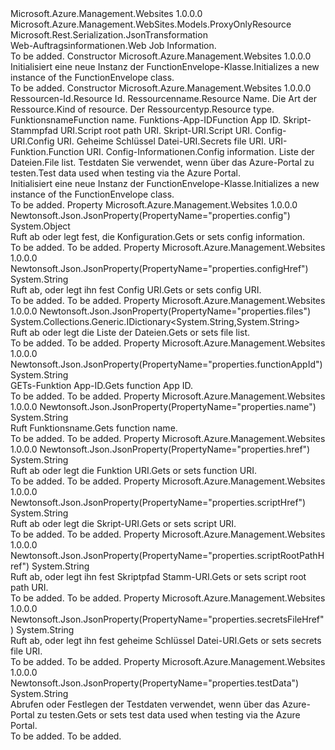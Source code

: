 <Type Name="FunctionEnvelope" FullName="Microsoft.Azure.Management.WebSites.Models.FunctionEnvelope">
  <TypeSignature Language="C#" Value="public class FunctionEnvelope : Microsoft.Azure.Management.WebSites.Models.ProxyOnlyResource" />
  <TypeSignature Language="ILAsm" Value=".class public auto ansi beforefieldinit FunctionEnvelope extends Microsoft.Azure.Management.WebSites.Models.ProxyOnlyResource" />
  <TypeSignature Language="DocId" Value="T:Microsoft.Azure.Management.WebSites.Models.FunctionEnvelope" />
  <TypeSignature Language="VB.NET" Value="Public Class FunctionEnvelope&#xA;Inherits ProxyOnlyResource" />
  <TypeSignature Language="F#" Value="type FunctionEnvelope = class&#xA;    inherit ProxyOnlyResource" />
  <AssemblyInfo>
    <AssemblyName>Microsoft.Azure.Management.Websites</AssemblyName>
    <AssemblyVersion>1.0.0.0</AssemblyVersion>
  </AssemblyInfo>
  <Base>
    <BaseTypeName>Microsoft.Azure.Management.WebSites.Models.ProxyOnlyResource</BaseTypeName>
  </Base>
  <Interfaces />
  <Attributes>
    <Attribute>
      <AttributeName>Microsoft.Rest.Serialization.JsonTransformation</AttributeName>
    </Attribute>
  </Attributes>
  <Docs>
    <summary>
            <span data-ttu-id="92450-101">Web-Auftragsinformationen.</span><span class="sxs-lookup"><span data-stu-id="92450-101">Web Job Information.</span></span>
            </summary>
    <remarks>To be added.</remarks>
  </Docs>
  <Members>
    <Member MemberName=".ctor">
      <MemberSignature Language="C#" Value="public FunctionEnvelope ();" />
      <MemberSignature Language="ILAsm" Value=".method public hidebysig specialname rtspecialname instance void .ctor() cil managed" />
      <MemberSignature Language="DocId" Value="M:Microsoft.Azure.Management.WebSites.Models.FunctionEnvelope.#ctor" />
      <MemberSignature Language="VB.NET" Value="Public Sub New ()" />
      <MemberType>Constructor</MemberType>
      <AssemblyInfo>
        <AssemblyName>Microsoft.Azure.Management.Websites</AssemblyName>
        <AssemblyVersion>1.0.0.0</AssemblyVersion>
      </AssemblyInfo>
      <Parameters />
      <Docs>
        <summary>
            <span data-ttu-id="92450-102">Initialisiert eine neue Instanz der FunctionEnvelope-Klasse.</span><span class="sxs-lookup"><span data-stu-id="92450-102">Initializes a new instance of the FunctionEnvelope class.</span></span>
            </summary>
        <remarks>To be added.</remarks>
      </Docs>
    </Member>
    <Member MemberName=".ctor">
      <MemberSignature Language="C#" Value="public FunctionEnvelope (string id = null, string name = null, string kind = null, string type = null, string functionEnvelopeName = null, string functionAppId = null, string scriptRootPathHref = null, string scriptHref = null, string configHref = null, string secretsFileHref = null, string href = null, object config = null, System.Collections.Generic.IDictionary&lt;string,string&gt; files = null, string testData = null);" />
      <MemberSignature Language="ILAsm" Value=".method public hidebysig specialname rtspecialname instance void .ctor(string id, string name, string kind, string type, string functionEnvelopeName, string functionAppId, string scriptRootPathHref, string scriptHref, string configHref, string secretsFileHref, string href, object config, class System.Collections.Generic.IDictionary`2&lt;string, string&gt; files, string testData) cil managed" />
      <MemberSignature Language="DocId" Value="M:Microsoft.Azure.Management.WebSites.Models.FunctionEnvelope.#ctor(System.String,System.String,System.String,System.String,System.String,System.String,System.String,System.String,System.String,System.String,System.String,System.Object,System.Collections.Generic.IDictionary{System.String,System.String},System.String)" />
      <MemberSignature Language="VB.NET" Value="Public Sub New (Optional id As String = null, Optional name As String = null, Optional kind As String = null, Optional type As String = null, Optional functionEnvelopeName As String = null, Optional functionAppId As String = null, Optional scriptRootPathHref As String = null, Optional scriptHref As String = null, Optional configHref As String = null, Optional secretsFileHref As String = null, Optional href As String = null, Optional config As Object = null, Optional files As IDictionary(Of String, String) = null, Optional testData As String = null)" />
      <MemberSignature Language="F#" Value="new Microsoft.Azure.Management.WebSites.Models.FunctionEnvelope : string * string * string * string * string * string * string * string * string * string * string * obj * System.Collections.Generic.IDictionary&lt;string, string&gt; * string -&gt; Microsoft.Azure.Management.WebSites.Models.FunctionEnvelope" Usage="new Microsoft.Azure.Management.WebSites.Models.FunctionEnvelope (id, name, kind, type, functionEnvelopeName, functionAppId, scriptRootPathHref, scriptHref, configHref, secretsFileHref, href, config, files, testData)" />
      <MemberType>Constructor</MemberType>
      <AssemblyInfo>
        <AssemblyName>Microsoft.Azure.Management.Websites</AssemblyName>
        <AssemblyVersion>1.0.0.0</AssemblyVersion>
      </AssemblyInfo>
      <Parameters>
        <Parameter Name="id" Type="System.String" />
        <Parameter Name="name" Type="System.String" />
        <Parameter Name="kind" Type="System.String" />
        <Parameter Name="type" Type="System.String" />
        <Parameter Name="functionEnvelopeName" Type="System.String" />
        <Parameter Name="functionAppId" Type="System.String" />
        <Parameter Name="scriptRootPathHref" Type="System.String" />
        <Parameter Name="scriptHref" Type="System.String" />
        <Parameter Name="configHref" Type="System.String" />
        <Parameter Name="secretsFileHref" Type="System.String" />
        <Parameter Name="href" Type="System.String" />
        <Parameter Name="config" Type="System.Object" />
        <Parameter Name="files" Type="System.Collections.Generic.IDictionary&lt;System.String,System.String&gt;" />
        <Parameter Name="testData" Type="System.String" />
      </Parameters>
      <Docs>
        <param name="id"><span data-ttu-id="92450-103">Ressourcen-Id.</span><span class="sxs-lookup"><span data-stu-id="92450-103">Resource Id.</span></span></param>
        <param name="name"><span data-ttu-id="92450-104">Ressourcenname.</span><span class="sxs-lookup"><span data-stu-id="92450-104">Resource Name.</span></span></param>
        <param name="kind"><span data-ttu-id="92450-105">Die Art der Ressource.</span><span class="sxs-lookup"><span data-stu-id="92450-105">Kind of resource.</span></span></param>
        <param name="type"><span data-ttu-id="92450-106">Der Ressourcentyp.</span><span class="sxs-lookup"><span data-stu-id="92450-106">Resource type.</span></span></param>
        <param name="functionEnvelopeName"><span data-ttu-id="92450-107">Funktionsname</span><span class="sxs-lookup"><span data-stu-id="92450-107">Function name.</span></span></param>
        <param name="functionAppId"><span data-ttu-id="92450-108">Funktions-App-ID</span><span class="sxs-lookup"><span data-stu-id="92450-108">Function App ID.</span></span></param>
        <param name="scriptRootPathHref"><span data-ttu-id="92450-109">Skript-Stammpfad URI.</span><span class="sxs-lookup"><span data-stu-id="92450-109">Script root path URI.</span></span></param>
        <param name="scriptHref"><span data-ttu-id="92450-110">Skript-URI.</span><span class="sxs-lookup"><span data-stu-id="92450-110">Script URI.</span></span></param>
        <param name="configHref"><span data-ttu-id="92450-111">Config-URI.</span><span class="sxs-lookup"><span data-stu-id="92450-111">Config URI.</span></span></param>
        <param name="secretsFileHref"><span data-ttu-id="92450-112">Geheime Schlüssel Datei-URI.</span><span class="sxs-lookup"><span data-stu-id="92450-112">Secrets file URI.</span></span></param>
        <param name="href"><span data-ttu-id="92450-113">URI-Funktion.</span><span class="sxs-lookup"><span data-stu-id="92450-113">Function URI.</span></span></param>
        <param name="config"><span data-ttu-id="92450-114">Config-Informationen.</span><span class="sxs-lookup"><span data-stu-id="92450-114">Config information.</span></span></param>
        <param name="files"><span data-ttu-id="92450-115">Liste der Dateien.</span><span class="sxs-lookup"><span data-stu-id="92450-115">File list.</span></span></param>
        <param name="testData"><span data-ttu-id="92450-116">Testdaten Sie verwendet, wenn über das Azure-Portal zu testen.</span><span class="sxs-lookup"><span data-stu-id="92450-116">Test data used when testing via the Azure Portal.</span></span></param>
        <summary>
            <span data-ttu-id="92450-117">Initialisiert eine neue Instanz der FunctionEnvelope-Klasse.</span><span class="sxs-lookup"><span data-stu-id="92450-117">Initializes a new instance of the FunctionEnvelope class.</span></span>
            </summary>
        <remarks>To be added.</remarks>
      </Docs>
    </Member>
    <Member MemberName="Config">
      <MemberSignature Language="C#" Value="public object Config { get; set; }" />
      <MemberSignature Language="ILAsm" Value=".property instance object Config" />
      <MemberSignature Language="DocId" Value="P:Microsoft.Azure.Management.WebSites.Models.FunctionEnvelope.Config" />
      <MemberSignature Language="VB.NET" Value="Public Property Config As Object" />
      <MemberSignature Language="F#" Value="member this.Config : obj with get, set" Usage="Microsoft.Azure.Management.WebSites.Models.FunctionEnvelope.Config" />
      <MemberType>Property</MemberType>
      <AssemblyInfo>
        <AssemblyName>Microsoft.Azure.Management.Websites</AssemblyName>
        <AssemblyVersion>1.0.0.0</AssemblyVersion>
      </AssemblyInfo>
      <Attributes>
        <Attribute>
          <AttributeName>Newtonsoft.Json.JsonProperty(PropertyName="properties.config")</AttributeName>
        </Attribute>
      </Attributes>
      <ReturnValue>
        <ReturnType>System.Object</ReturnType>
      </ReturnValue>
      <Docs>
        <summary>
            <span data-ttu-id="92450-118">Ruft ab oder legt fest, die Konfiguration.</span><span class="sxs-lookup"><span data-stu-id="92450-118">Gets or sets config information.</span></span>
            </summary>
        <value>To be added.</value>
        <remarks>To be added.</remarks>
      </Docs>
    </Member>
    <Member MemberName="ConfigHref">
      <MemberSignature Language="C#" Value="public string ConfigHref { get; set; }" />
      <MemberSignature Language="ILAsm" Value=".property instance string ConfigHref" />
      <MemberSignature Language="DocId" Value="P:Microsoft.Azure.Management.WebSites.Models.FunctionEnvelope.ConfigHref" />
      <MemberSignature Language="VB.NET" Value="Public Property ConfigHref As String" />
      <MemberSignature Language="F#" Value="member this.ConfigHref : string with get, set" Usage="Microsoft.Azure.Management.WebSites.Models.FunctionEnvelope.ConfigHref" />
      <MemberType>Property</MemberType>
      <AssemblyInfo>
        <AssemblyName>Microsoft.Azure.Management.Websites</AssemblyName>
        <AssemblyVersion>1.0.0.0</AssemblyVersion>
      </AssemblyInfo>
      <Attributes>
        <Attribute>
          <AttributeName>Newtonsoft.Json.JsonProperty(PropertyName="properties.configHref")</AttributeName>
        </Attribute>
      </Attributes>
      <ReturnValue>
        <ReturnType>System.String</ReturnType>
      </ReturnValue>
      <Docs>
        <summary>
            <span data-ttu-id="92450-119">Ruft ab, oder legt ihn fest Config URI.</span><span class="sxs-lookup"><span data-stu-id="92450-119">Gets or sets config URI.</span></span>
            </summary>
        <value>To be added.</value>
        <remarks>To be added.</remarks>
      </Docs>
    </Member>
    <Member MemberName="Files">
      <MemberSignature Language="C#" Value="public System.Collections.Generic.IDictionary&lt;string,string&gt; Files { get; set; }" />
      <MemberSignature Language="ILAsm" Value=".property instance class System.Collections.Generic.IDictionary`2&lt;string, string&gt; Files" />
      <MemberSignature Language="DocId" Value="P:Microsoft.Azure.Management.WebSites.Models.FunctionEnvelope.Files" />
      <MemberSignature Language="VB.NET" Value="Public Property Files As IDictionary(Of String, String)" />
      <MemberSignature Language="F#" Value="member this.Files : System.Collections.Generic.IDictionary&lt;string, string&gt; with get, set" Usage="Microsoft.Azure.Management.WebSites.Models.FunctionEnvelope.Files" />
      <MemberType>Property</MemberType>
      <AssemblyInfo>
        <AssemblyName>Microsoft.Azure.Management.Websites</AssemblyName>
        <AssemblyVersion>1.0.0.0</AssemblyVersion>
      </AssemblyInfo>
      <Attributes>
        <Attribute>
          <AttributeName>Newtonsoft.Json.JsonProperty(PropertyName="properties.files")</AttributeName>
        </Attribute>
      </Attributes>
      <ReturnValue>
        <ReturnType>System.Collections.Generic.IDictionary&lt;System.String,System.String&gt;</ReturnType>
      </ReturnValue>
      <Docs>
        <summary>
            <span data-ttu-id="92450-120">Ruft ab oder legt die Liste der Dateien.</span><span class="sxs-lookup"><span data-stu-id="92450-120">Gets or sets file list.</span></span>
            </summary>
        <value>To be added.</value>
        <remarks>To be added.</remarks>
      </Docs>
    </Member>
    <Member MemberName="FunctionAppId">
      <MemberSignature Language="C#" Value="public string FunctionAppId { get; }" />
      <MemberSignature Language="ILAsm" Value=".property instance string FunctionAppId" />
      <MemberSignature Language="DocId" Value="P:Microsoft.Azure.Management.WebSites.Models.FunctionEnvelope.FunctionAppId" />
      <MemberSignature Language="VB.NET" Value="Public ReadOnly Property FunctionAppId As String" />
      <MemberSignature Language="F#" Value="member this.FunctionAppId : string" Usage="Microsoft.Azure.Management.WebSites.Models.FunctionEnvelope.FunctionAppId" />
      <MemberType>Property</MemberType>
      <AssemblyInfo>
        <AssemblyName>Microsoft.Azure.Management.Websites</AssemblyName>
        <AssemblyVersion>1.0.0.0</AssemblyVersion>
      </AssemblyInfo>
      <Attributes>
        <Attribute>
          <AttributeName>Newtonsoft.Json.JsonProperty(PropertyName="properties.functionAppId")</AttributeName>
        </Attribute>
      </Attributes>
      <ReturnValue>
        <ReturnType>System.String</ReturnType>
      </ReturnValue>
      <Docs>
        <summary>
            <span data-ttu-id="92450-121">GETs-Funktion App-ID.</span><span class="sxs-lookup"><span data-stu-id="92450-121">Gets function App ID.</span></span>
            </summary>
        <value>To be added.</value>
        <remarks>To be added.</remarks>
      </Docs>
    </Member>
    <Member MemberName="FunctionEnvelopeName">
      <MemberSignature Language="C#" Value="public string FunctionEnvelopeName { get; }" />
      <MemberSignature Language="ILAsm" Value=".property instance string FunctionEnvelopeName" />
      <MemberSignature Language="DocId" Value="P:Microsoft.Azure.Management.WebSites.Models.FunctionEnvelope.FunctionEnvelopeName" />
      <MemberSignature Language="VB.NET" Value="Public ReadOnly Property FunctionEnvelopeName As String" />
      <MemberSignature Language="F#" Value="member this.FunctionEnvelopeName : string" Usage="Microsoft.Azure.Management.WebSites.Models.FunctionEnvelope.FunctionEnvelopeName" />
      <MemberType>Property</MemberType>
      <AssemblyInfo>
        <AssemblyName>Microsoft.Azure.Management.Websites</AssemblyName>
        <AssemblyVersion>1.0.0.0</AssemblyVersion>
      </AssemblyInfo>
      <Attributes>
        <Attribute>
          <AttributeName>Newtonsoft.Json.JsonProperty(PropertyName="properties.name")</AttributeName>
        </Attribute>
      </Attributes>
      <ReturnValue>
        <ReturnType>System.String</ReturnType>
      </ReturnValue>
      <Docs>
        <summary>
            <span data-ttu-id="92450-122">Ruft Funktionsname.</span><span class="sxs-lookup"><span data-stu-id="92450-122">Gets function name.</span></span>
            </summary>
        <value>To be added.</value>
        <remarks>To be added.</remarks>
      </Docs>
    </Member>
    <Member MemberName="Href">
      <MemberSignature Language="C#" Value="public string Href { get; set; }" />
      <MemberSignature Language="ILAsm" Value=".property instance string Href" />
      <MemberSignature Language="DocId" Value="P:Microsoft.Azure.Management.WebSites.Models.FunctionEnvelope.Href" />
      <MemberSignature Language="VB.NET" Value="Public Property Href As String" />
      <MemberSignature Language="F#" Value="member this.Href : string with get, set" Usage="Microsoft.Azure.Management.WebSites.Models.FunctionEnvelope.Href" />
      <MemberType>Property</MemberType>
      <AssemblyInfo>
        <AssemblyName>Microsoft.Azure.Management.Websites</AssemblyName>
        <AssemblyVersion>1.0.0.0</AssemblyVersion>
      </AssemblyInfo>
      <Attributes>
        <Attribute>
          <AttributeName>Newtonsoft.Json.JsonProperty(PropertyName="properties.href")</AttributeName>
        </Attribute>
      </Attributes>
      <ReturnValue>
        <ReturnType>System.String</ReturnType>
      </ReturnValue>
      <Docs>
        <summary>
            <span data-ttu-id="92450-123">Ruft ab oder legt die Funktion URI.</span><span class="sxs-lookup"><span data-stu-id="92450-123">Gets or sets function URI.</span></span>
            </summary>
        <value>To be added.</value>
        <remarks>To be added.</remarks>
      </Docs>
    </Member>
    <Member MemberName="ScriptHref">
      <MemberSignature Language="C#" Value="public string ScriptHref { get; set; }" />
      <MemberSignature Language="ILAsm" Value=".property instance string ScriptHref" />
      <MemberSignature Language="DocId" Value="P:Microsoft.Azure.Management.WebSites.Models.FunctionEnvelope.ScriptHref" />
      <MemberSignature Language="VB.NET" Value="Public Property ScriptHref As String" />
      <MemberSignature Language="F#" Value="member this.ScriptHref : string with get, set" Usage="Microsoft.Azure.Management.WebSites.Models.FunctionEnvelope.ScriptHref" />
      <MemberType>Property</MemberType>
      <AssemblyInfo>
        <AssemblyName>Microsoft.Azure.Management.Websites</AssemblyName>
        <AssemblyVersion>1.0.0.0</AssemblyVersion>
      </AssemblyInfo>
      <Attributes>
        <Attribute>
          <AttributeName>Newtonsoft.Json.JsonProperty(PropertyName="properties.scriptHref")</AttributeName>
        </Attribute>
      </Attributes>
      <ReturnValue>
        <ReturnType>System.String</ReturnType>
      </ReturnValue>
      <Docs>
        <summary>
            <span data-ttu-id="92450-124">Ruft ab oder legt die Skript-URI.</span><span class="sxs-lookup"><span data-stu-id="92450-124">Gets or sets script URI.</span></span>
            </summary>
        <value>To be added.</value>
        <remarks>To be added.</remarks>
      </Docs>
    </Member>
    <Member MemberName="ScriptRootPathHref">
      <MemberSignature Language="C#" Value="public string ScriptRootPathHref { get; set; }" />
      <MemberSignature Language="ILAsm" Value=".property instance string ScriptRootPathHref" />
      <MemberSignature Language="DocId" Value="P:Microsoft.Azure.Management.WebSites.Models.FunctionEnvelope.ScriptRootPathHref" />
      <MemberSignature Language="VB.NET" Value="Public Property ScriptRootPathHref As String" />
      <MemberSignature Language="F#" Value="member this.ScriptRootPathHref : string with get, set" Usage="Microsoft.Azure.Management.WebSites.Models.FunctionEnvelope.ScriptRootPathHref" />
      <MemberType>Property</MemberType>
      <AssemblyInfo>
        <AssemblyName>Microsoft.Azure.Management.Websites</AssemblyName>
        <AssemblyVersion>1.0.0.0</AssemblyVersion>
      </AssemblyInfo>
      <Attributes>
        <Attribute>
          <AttributeName>Newtonsoft.Json.JsonProperty(PropertyName="properties.scriptRootPathHref")</AttributeName>
        </Attribute>
      </Attributes>
      <ReturnValue>
        <ReturnType>System.String</ReturnType>
      </ReturnValue>
      <Docs>
        <summary>
            <span data-ttu-id="92450-125">Ruft ab, oder legt ihn fest Skriptpfad Stamm-URI.</span><span class="sxs-lookup"><span data-stu-id="92450-125">Gets or sets script root path URI.</span></span>
            </summary>
        <value>To be added.</value>
        <remarks>To be added.</remarks>
      </Docs>
    </Member>
    <Member MemberName="SecretsFileHref">
      <MemberSignature Language="C#" Value="public string SecretsFileHref { get; set; }" />
      <MemberSignature Language="ILAsm" Value=".property instance string SecretsFileHref" />
      <MemberSignature Language="DocId" Value="P:Microsoft.Azure.Management.WebSites.Models.FunctionEnvelope.SecretsFileHref" />
      <MemberSignature Language="VB.NET" Value="Public Property SecretsFileHref As String" />
      <MemberSignature Language="F#" Value="member this.SecretsFileHref : string with get, set" Usage="Microsoft.Azure.Management.WebSites.Models.FunctionEnvelope.SecretsFileHref" />
      <MemberType>Property</MemberType>
      <AssemblyInfo>
        <AssemblyName>Microsoft.Azure.Management.Websites</AssemblyName>
        <AssemblyVersion>1.0.0.0</AssemblyVersion>
      </AssemblyInfo>
      <Attributes>
        <Attribute>
          <AttributeName>Newtonsoft.Json.JsonProperty(PropertyName="properties.secretsFileHref")</AttributeName>
        </Attribute>
      </Attributes>
      <ReturnValue>
        <ReturnType>System.String</ReturnType>
      </ReturnValue>
      <Docs>
        <summary>
            <span data-ttu-id="92450-126">Ruft ab, oder legt ihn fest geheime Schlüssel Datei-URI.</span><span class="sxs-lookup"><span data-stu-id="92450-126">Gets or sets secrets file URI.</span></span>
            </summary>
        <value>To be added.</value>
        <remarks>To be added.</remarks>
      </Docs>
    </Member>
    <Member MemberName="TestData">
      <MemberSignature Language="C#" Value="public string TestData { get; set; }" />
      <MemberSignature Language="ILAsm" Value=".property instance string TestData" />
      <MemberSignature Language="DocId" Value="P:Microsoft.Azure.Management.WebSites.Models.FunctionEnvelope.TestData" />
      <MemberSignature Language="VB.NET" Value="Public Property TestData As String" />
      <MemberSignature Language="F#" Value="member this.TestData : string with get, set" Usage="Microsoft.Azure.Management.WebSites.Models.FunctionEnvelope.TestData" />
      <MemberType>Property</MemberType>
      <AssemblyInfo>
        <AssemblyName>Microsoft.Azure.Management.Websites</AssemblyName>
        <AssemblyVersion>1.0.0.0</AssemblyVersion>
      </AssemblyInfo>
      <Attributes>
        <Attribute>
          <AttributeName>Newtonsoft.Json.JsonProperty(PropertyName="properties.testData")</AttributeName>
        </Attribute>
      </Attributes>
      <ReturnValue>
        <ReturnType>System.String</ReturnType>
      </ReturnValue>
      <Docs>
        <summary>
            <span data-ttu-id="92450-127">Abrufen oder Festlegen der Testdaten verwendet, wenn über das Azure-Portal zu testen.</span><span class="sxs-lookup"><span data-stu-id="92450-127">Gets or sets test data used when testing via the Azure Portal.</span></span>
            </summary>
        <value>To be added.</value>
        <remarks>To be added.</remarks>
      </Docs>
    </Member>
  </Members>
</Type>